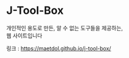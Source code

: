 # J-Tool-Box
개인적인 용도로 만든, 알 수 없는 도구들을 제공하는, <br />
웹 사이트입니다

링크 : https://maetdol.github.io/j-tool-box/
